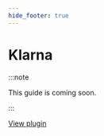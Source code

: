 ```yaml
---
hide_footer: true
---
```


# Klarna

:::note

This guide is coming soon.

:::

[View plugin](https://github.com/medusajs/medusa/tree/master/packages/medusa-payment-klarna)